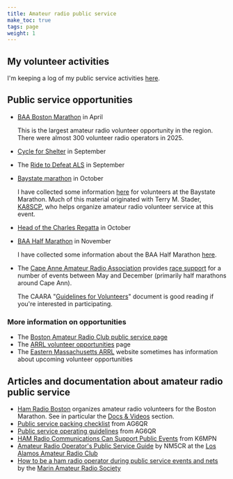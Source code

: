 ```yaml
---
title: Amateur radio public service
make_toc: true
tags: page
weight: 1
---
```


## My volunteer activities

I'm keeping a log of my public service activities [here](activities/).

## Public service opportunities

- [BAA Boston Marathon](https://www.baa.org/races/boston-marathon/volunteer) in April

  This is the largest amateur radio volunteer opportunity in the region. There were almost 300 volunteer radio operators in 2025.

- [Cycle for Shelter](https://emmausinc.org/cycle-for-shelter-2/) in September

- The [Ride to Defeat ALS](https://www.als.org/massachusetts-ch/events/ride-defeat-als-massachusetts) in September

- [Baystate marathon](https://www.baystatemarathon.com/) in October

  I have collected some information [here](baystate_marathon) for volunteers at the Baystate Marathon. Much of this material originated with Terry M. Stader, [KA8SCP], who helps organize amateur radio volunteer service at this event.

  [ka8scp]: http://ka8scp.wb1gof.net/

- [Head of the Charles Regatta](https://hocr.org/) in October

- [BAA Half Marathon](https://www.baa.org/races/boston-half) in November

  I have collected some information about the BAA Half Marathon [here](baa_half_marathon).

- The [Cape Anne Amateur Radio Association](https://caara.net/main/) provides [race support](https://sites.google.com/view/caararaces/home) for a number of events between May and December (primarily half marathons around Cape Ann).

  The CAARA "[Guidelines for Volunteers]" document is good reading if you're interested in participating.

  [guidelines for volunteers]: caara-guidelines-for-volunteers.pdf

### More information on opportunities

- The [Boston Amateur Radio Club public service page](https://www.barc.org/public-service/)
- The [ARRL volunteer opportunities](http://www.arrl.org/volunteer-opportunities) page
- The [Eastern Massachusetts ARRL](https://ema.arrl.org/) website sometimes has information about upcoming volunteer opportunities

[caara]: https://sites.google.com/view/caararaces/home

## Articles and documentation about amateur radio public service

- [Ham Radio Boston](https://www.hamradioboston.org/) organizes amateur radio volunteers for the Boston Marathon. See in particular the [Docs & Videos](https://www.hamradioboston.org/docs-videos) section.
- [Public service packing checklist](https://ag6qr.net/index.php/public-service-packing-checklist/) from AG6QR
- [Public service operating guidelines](https://ag6qr.net/index.php/public-service-operating-guidelines/) from AG6QR
- [HAM Radio Communications Can Support Public Events](https://k6mpn.org/training/resources/2019OctPublic%20Events%20Support_2.pdf) from K6MPN
- [Amateur Radio Operator's Public Service Guide](https://laarc.weebly.com/uploads/7/3/2/9/73292865/guidlines_for_community_events.pdf) by NM5CR at the [Los Alamos Amateur Radio Club](https://laarc.weebly.com)
- [How to be a ham radio operator during public service events and nets](https://youtu.be/HHxNOMGSwAI?si=hQ7T_-v_ZJ-z-1Cy) by the [Marin Amateur Radio Society](https://www.w6sg.net/)
